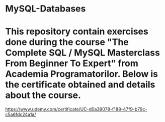 # MySQL-Databases

# This repository contain exercises done during the course "The Complete SQL / MySQL Masterclass From Beginner To Expert" from Academia Programatorilor. Below is the certificate obtained and details about the course.

https://www.udemy.com/certificate/UC-d0a39078-f188-47f9-b79c-c5a6fdc24a1a/
